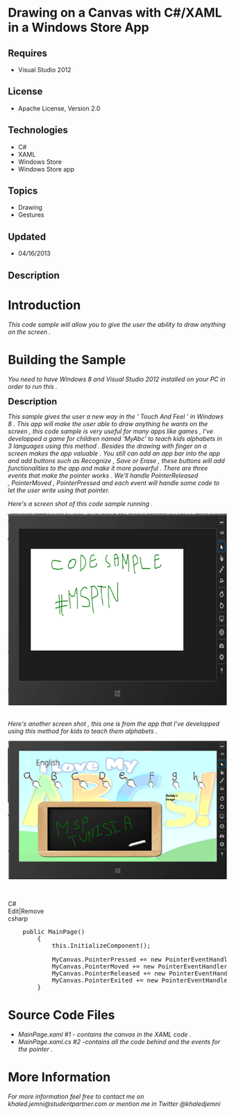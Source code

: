 # Drawing on a Canvas with C#/XAML in a Windows Store App
## Requires
- Visual Studio 2012
## License
- Apache License, Version 2.0
## Technologies
- C#
- XAML
- Windows Store
- Windows Store app
## Topics
- Drawing
- Gestures
## Updated
- 04/16/2013
## Description

<h1>Introduction</h1>
<p><em>This code sample will allow you to give the user the ability to draw anything on the screen .</em></p>
<h1><span>Building the Sample</span></h1>
<p><em>You need to have Windows 8 and Visual Studio 2012 installed on your PC in order to run this .</em></p>
<p><span style="font-size:20px; font-weight:bold">Description</span></p>
<p><em>This sample gives the user a new way in the ' Touch And Feel ' in Windows 8 . This app will make the user able to draw anything he wants on the screen , this code sample is very useful for many apps like games , I've developped a game for children named
 'MyAbc' to teach kids alphabets in 3 languages using this method . Besides the drawing with finger on a screen makes the app valuable . You still can add an app bar into the app and add buttons such as Recognize , Save or Erase , these buttons will add functionalities
 to the app and make it more powerful . There are three events that make the pointer works . We'll handle&nbsp;PointerReleased ,&nbsp;PointerMoved ,&nbsp;PointerPressed and each event will handle some code to let the user write using that pointer.</em></p>
<p><em>Here's a screen shot of this code sample running .</em></p>
<p><em><img id="79913" src="79913-sample.png" alt="" width="692" height="442">&nbsp;</em></p>
<p><em>Here's another screen shot , this one is from the app that I've developped using this method for kids to teach them alphabets .</em></p>
<p><img id="79917" src="79917-capture.png" alt=""></p>
<p><em><br>
</em></p>
<div class="scriptcode">
<div class="pluginEditHolder" pluginCommand="mceScriptCode">
<div class="title"><span>C#</span></div>
<div class="pluginLinkHolder"><span class="pluginEditHolderLink">Edit</span>|<span class="pluginRemoveHolderLink">Remove</span></div>
<span class="hidden">csharp</span>

<div class="preview">
<pre class="csharp">&nbsp;&nbsp;&nbsp;&nbsp;<span class="cs__keyword">public</span>&nbsp;MainPage()&nbsp;
&nbsp;&nbsp;&nbsp;&nbsp;&nbsp;&nbsp;&nbsp;&nbsp;{&nbsp;
&nbsp;&nbsp;&nbsp;&nbsp;&nbsp;&nbsp;&nbsp;&nbsp;&nbsp;&nbsp;&nbsp;&nbsp;<span class="cs__keyword">this</span>.InitializeComponent();&nbsp;
&nbsp;
&nbsp;&nbsp;&nbsp;&nbsp;&nbsp;&nbsp;&nbsp;&nbsp;&nbsp;&nbsp;&nbsp;&nbsp;MyCanvas.PointerPressed&nbsp;&#43;=&nbsp;<span class="cs__keyword">new</span>&nbsp;PointerEventHandler(MyCanvas_PointerPressed);&nbsp;
&nbsp;&nbsp;&nbsp;&nbsp;&nbsp;&nbsp;&nbsp;&nbsp;&nbsp;&nbsp;&nbsp;&nbsp;MyCanvas.PointerMoved&nbsp;&#43;=&nbsp;<span class="cs__keyword">new</span>&nbsp;PointerEventHandler(MyCanvas_PointerMoved);&nbsp;
&nbsp;&nbsp;&nbsp;&nbsp;&nbsp;&nbsp;&nbsp;&nbsp;&nbsp;&nbsp;&nbsp;&nbsp;MyCanvas.PointerReleased&nbsp;&#43;=&nbsp;<span class="cs__keyword">new</span>&nbsp;PointerEventHandler(MyCanvas_PointerReleased);&nbsp;
&nbsp;&nbsp;&nbsp;&nbsp;&nbsp;&nbsp;&nbsp;&nbsp;&nbsp;&nbsp;&nbsp;&nbsp;MyCanvas.PointerExited&nbsp;&#43;=&nbsp;<span class="cs__keyword">new</span>&nbsp;PointerEventHandler(MyCanvas_PointerReleased);&nbsp;
&nbsp;&nbsp;&nbsp;&nbsp;&nbsp;&nbsp;&nbsp;&nbsp;}</pre>
</div>
</div>
</div>
<h1><span>Source Code Files</span></h1>
<ul>
<li><em>MainPage.xaml #1 - contains the canvas in the XAML code .</em> </li><li><em><em>MainPage.xaml.cs #2 -contains all the code behind and the events for the pointer .</em></em>
</li></ul>
<h1>More Information</h1>
<p><em>For more information feel free to contact me on khaled.jemni@studentpartner.com or mention me in Twitter @khaledjemni&nbsp;</em></p>
